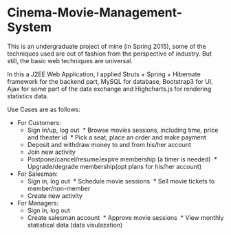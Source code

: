 # Cinema-Movie-Management-System

This is an undergraduate project of mine (in Spring 2015), some of the techniques used are out of fashion from the perspective of industry. But still, the basic web techniques are universal.

In this a J2EE Web Application, I applied Struts + Spring + Hibernate framework for the backend part, MySQL for database, Bootstrap3 for UI, Ajax for some part of the data exchange and Highcharts.js for rendering statistics data.

Use Cases are as follows:
* For Customers:
  * Sign in/up, log out
  * Browse movies sessions, including time, price and theater id
  * Pick a seat, place an order and make payment
  * Deposit and withdraw money to and from his/her account
  * Join new activity
  * Postpone/cancel/resume/expire membership (a timer is needed)
  * Upgrade/degrade membership(opt plans for his/her account)
* For Salesman:
  * Sign in, log out
  * Schedule movie sessions
  * Sell movie tickets to member/non-member
  * Create new activity
* For Managers:
  * Sign in, log out
  * Create salesman account
  * Approve movie sessions
  * View monthly statistical data (data visulazation)
